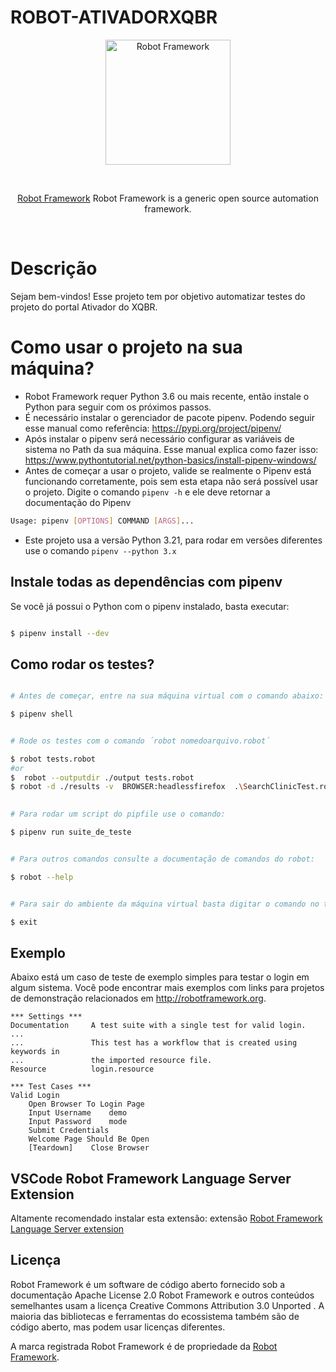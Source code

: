 # ROBOT-ATIVADORXQBR




<div  align="center">
  <p>
    <a  href="https://robotframework.org/"  target="blank"><img  src="https://aws1.discourse-cdn.com/standard21/uploads/robotframework1/original/1X/702e61576ed30f6975fd86c11bd2a46402311868.png"  width="200"  alt="Robot Framework" /></a>
  </p>
  <br>
  <p>
    <a  href="https://robotframework.org/"  target="_blank">Robot Framework</a> Robot Framework is a generic open source automation framework.
  </p>
  <br>
</div>



#  Descrição

Sejam bem-vindos! Esse projeto tem por objetivo automatizar testes do projeto do portal Ativador do XQBR.

  
# Como usar o projeto na sua máquina?


* Robot Framework requer Python 3.6 ou mais recente, então instale o Python para seguir com os próximos passos.
* É necessário instalar o gerenciador de pacote pipenv. Podendo seguir esse manual como referência: https://pypi.org/project/pipenv/
* Após instalar o pipenv será necessário configurar as variáveis de sistema no Path da sua máquina. Esse manual explica como fazer isso: https://www.pythontutorial.net/python-basics/install-pipenv-windows/
* Antes de começar a usar o projeto, valide se realmente o Pipenv está funcionando corretamente, pois sem esta etapa não será possível usar o projeto. Digite o comando `pipenv -h` e ele deve retornar a documentação do Pipenv
```bash
Usage: pipenv [OPTIONS] COMMAND [ARGS]...
```
* Este projeto usa a versão Python 3.21, para rodar em versões diferentes use o comando `pipenv --python 3.x`



##  Instale todas as dependências com pipenv


Se você já possui o Python com o pipenv instalado, basta executar:
  

```bash

$ pipenv install --dev

```



##  Como rodar os testes?


```bash

# Antes de começar, entre na sua máquina virtual com o comando abaixo:

$ pipenv shell


# Rode os testes com o comando ´robot nomedoarquivo.robot´

$ robot tests.robot
#or
$  robot --outputdir ./output tests.robot
$ robot -d ./results -v  BROWSER:headlessfirefox  .\SearchClinicTest.robot

  
# Para rodar um script do pipfile use o comando:

$ pipenv run suite_de_teste


# Para outros comandos consulte a documentação de comandos do robot:

$ robot --help


# Para sair do ambiente da máquina virtual basta digitar o comando no terminal:

$ exit
```

## Exemplo

Abaixo está um caso de teste de exemplo simples para testar o login em algum sistema. Você pode encontrar mais exemplos com links para projetos de demonstração relacionados em http://robotframework.org.

```robot
*** Settings ***
Documentation     A test suite with a single test for valid login.
...
...               This test has a workflow that is created using keywords in
...               the imported resource file.
Resource          login.resource

*** Test Cases ***
Valid Login
    Open Browser To Login Page
    Input Username    demo
    Input Password    mode
    Submit Credentials
    Welcome Page Should Be Open
    [Teardown]    Close Browser

```

## VSCode Robot Framework Language Server Extension
Altamente recomendado instalar esta extensão: extensão
[Robot Framework Language Server extension](https://marketplace.visualstudio.com/items?itemName=robocorp.robotframework-lsp)



##  Licença

Robot Framework é um software de código aberto fornecido sob a documentação Apache License 2.0 Robot Framework e outros conteúdos semelhantes usam a licença Creative Commons Attribution 3.0 Unported . A maioria das bibliotecas e ferramentas do ecossistema também são de código aberto, mas podem usar licenças diferentes.

A marca registrada Robot Framework é de propriedade da [Robot Framework](https://robotframework.org/).
